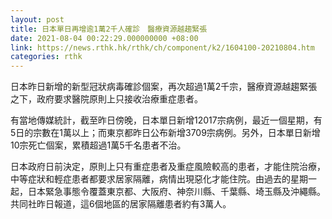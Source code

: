 ```yaml
---
layout: post
title: 日本單日再增逾1萬2千人確診　醫療資源越趨緊張
date: 2021-08-04 00:22:29.000000000 +08:00
link: https://news.rthk.hk/rthk/ch/component/k2/1604100-20210804.htm
categories: rthk
---
```


日本昨日新增的新型冠狀病毒確診個案，再次超過1萬2千宗，醫療資源越趨緊張之下，政府要求醫院原則上只接收治療重症患者。

有當地傳媒統計，截至昨日傍晚，日本單日新增12017宗病例，最近一個星期，有5日的宗數在1萬以上；而東京都昨日公布新增3709宗病例。另外，日本單日新增10宗死亡個案，累積超過1萬5千名患者不治。

日本政府日前決定，原則上只有重症患者及重症風險較高的患者，才能住院治療，中等症狀和輕症患者都要求居家隔離，病情出現惡化才能住院。由過去的星期一起，日本緊急事態令覆蓋東京都、大阪府、神奈川縣、千葉縣、埼玉縣及沖繩縣。共同社昨日報道，這6個地區的居家隔離患者約有3萬人。
